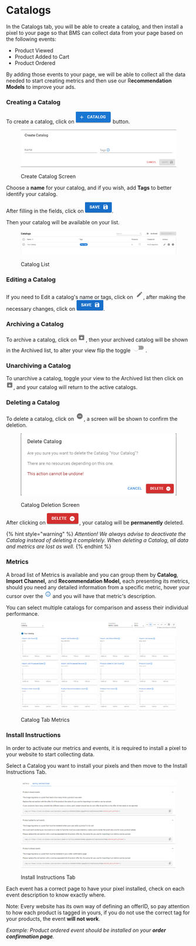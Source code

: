 # Catalogs

In the Catalogs tab, you will be able to create a catalog, and then install a pixel to your page so that BMS can collect data from your page based on the following events:

* Product Viewed
* Product Added to Cart
* Product Ordered

By adding those events to your page, we will be able to collect all the data needed to start creating metrics and then use our R**ecommendation Models** to improve your ads.

### Creating a Catalog

To create a catalog, click on <img src="../../.gitbook/assets/image (16) (6) (1).png" alt="Create Catalog" data-size="line"> button.

<figure><img src="../../.gitbook/assets/image (17) (6) (1).png" alt="" width="539"><figcaption><p>Create Catalog Screen</p></figcaption></figure>

Choose a **name** for your catalog, and if you wish, add **Tags** to better identify your catalog.

After filling in the fields, click on <img src="../../.gitbook/assets/image (18) (6) (1).png" alt="Save" data-size="line">.

Then your catalog will be available on your list.

<figure><img src="../../.gitbook/assets/image (19) (6) (1).png" alt=""><figcaption><p>Catalog List</p></figcaption></figure>

### Editing a Catalog

If you need to Edit a catalog's name or tags, click on <img src="../../.gitbook/assets/image (20) (4) (1).png" alt="Edit" data-size="line">, after making the necessary changes, click on <img src="../../.gitbook/assets/image (21) (2) (1).png" alt="Save" data-size="line">.

### Archiving a Catalog

To archive a catalog, click on <img src="../../.gitbook/assets/image (22) (2) (1).png" alt="Archive" data-size="line">, then your archived catalog will be shown in the Archived list, to alter your view flip the toggle <img src="../../.gitbook/assets/image (23) (2) (1).png" alt="Toggle" data-size="line">.

### Unarchiving a Catalog

To unarchive a catalog, toggle your view to the Archived list then click on <img src="../../.gitbook/assets/image (24) (2) (1).png" alt="Unarchive" data-size="line">, and your catalog will return to the active catalogs.

### Deleting a Catalog

To delete a catalog, click on <img src="../../.gitbook/assets/image (25) (2) (1).png" alt="Delete" data-size="line">, a screen will be shown to confirm the deletion.

<figure><img src="../../.gitbook/assets/image (26) (2) (1).png" alt=""><figcaption><p>Catalog Deletion Screen</p></figcaption></figure>

After clicking on <img src="../../.gitbook/assets/image (27) (2) (1).png" alt="Delete" data-size="line">, your catalog will be **permanently** deleted.

{% hint style="warning" %}
_Attention! We always advise to deactivate the Catalog instead of deleting it completely. When deleting a Catalog, all data and metrics are lost as well._
{% endhint %}

### Metrics

A broad list of Metrics is available and you can group them by **Catalog**, **Import Channel,** and **Recommendation Model,** each presenting its metrics, should you need any detailed information from a specific metric, hover your cursor over the <img src="../../.gitbook/assets/image (33) (2) (1).png" alt="Information" data-size="line"> and you will have that metric's description.

You can select multiple catalogs for comparison and assess their individual performance.

<figure><img src="../../.gitbook/assets/image (35) (2) (1).png" alt=""><figcaption><p>Catalog Tab Metrics</p></figcaption></figure>

### Install Instructions

In order to activate our metrics and events, it is required to install a pixel to your website to start collecting data.

Select a Catalog you want to install your pixels and then move to the Install Instructions Tab.

<figure><img src="../../.gitbook/assets/image (105).png" alt=""><figcaption><p>Install Instructions Tab</p></figcaption></figure>

Each event has a correct page to have your pixel installed, check on each event description to know exactly where.

Note: Every website has its own way of defining an offerID, so pay attention to how each product is tagged in yours, if you do not use the correct tag for your products, the event **will not work**.

_Example: Product ordered event should be installed on your **order confirmation page**._

